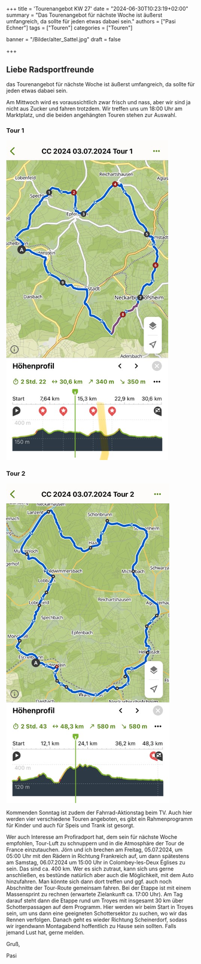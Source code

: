 +++
title = 'Tourenangebot KW 27'
date = "2024-06-30T10:23:19+02:00"
summary = "Das Tourenangebot für nächste Woche ist äußerst umfangreich, da sollte für jeden etwas dabaei sein."
authors = ["Pasi Echner"]
tags = ["Touren"]
categories = ["Touren"]

banner = "/Bilder/alter_Sattel.jpg"
draft = false

+++
## Liebe Radsportfreunde

das Tourenangebot für nächste Woche ist äußerst umfangreich, da sollte für jeden etwas dabaei sein.

Am Mittwoch wird es voraussichtlich zwar frisch und nass, aber wir sind ja nicht aus Zucker und fahren trotzdem. Wir treffen uns um 18:00 Uhr am Marktplatz, und die beiden angehängten Touren stehen zur Auswahl.

### Tour 1

![Tour1](IMG_6474(Small).jpg)

### Tour 2

![Tour1](IMG_6475(Small).jpg)

Kommenden Sonntag ist zudem der Fahrrad-Aktionstag beim TV. Auch hier werden vier verschiedene Touren angeboten, es gibt ein Rahmenprogramm für Kinder und auch für Speis und Trank ist gesorgt.

Wer auch Interesse am Profiradport hat, dem sein für nächste Woche empfohlen, Tour-Luft zu schnuppern und in die Atmosphäre der Tour de France einzutauchen. Jörn und ich brechen am Freitag, 05.07.2024, um 05:00 Uhr mit den Rädern in Richtung Frankreich auf, um dann spätestens am Samstag, 06.07.2024 um 15:00 Uhr in Colombey-les-Deux Églises zu sein. Das sind ca. 400 km. Wer es sich zutraut, kann sich uns gerne anschließen, es bestünde natürlich aber auch die Möglichkeit, mit dem Auto hinzufahren. Man könnte sich dann dort treffen und ggf. auch noch Abschnitte der Tour-Route gemeinsam fahren. Bei der Etappe ist mit einem Massensprint zu rechnen (erwartete Zielankunft ca. 17:00 Uhr). Am Tag darauf steht dann die Etappe rund um Troyes mit insgesamt 30 km über Schotterpassagen auf dem Programm. Hier werden wir beim Start in Troyes sein, um uns dann eine geeigneten Schottersektor zu suchen, wo wir das Rennen verfolgen. Danach geht es wieder Richtung Scheinerdorf, sodass wir irgendwann Montagabend hoffentlich zu Hause sein sollten. Falls jemand Lust hat, gerne melden.

Gruß,

Pasi
